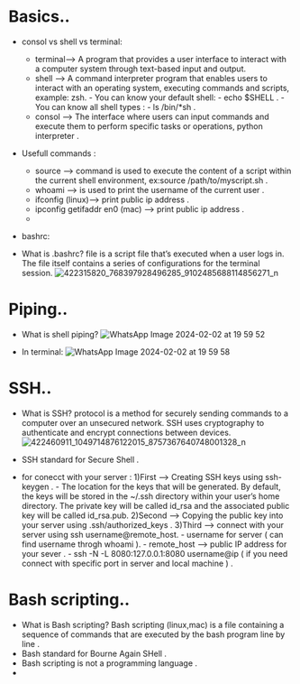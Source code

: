 # Basics..
- consol vs shell vs terminal:
    - terminal--> A program that provides a user interface to interact with a computer system through text-based input and output.
    - shell --> A command interpreter program that enables users to interact with an operating system, executing commands and scripts, example: zsh.
          - You can know your default shell:
                      - echo $SHELL .
          - You can know all shell types :
                      - ls /bin/*sh .
    - consol --> The interface where users can input commands and execute them to perform specific tasks or operations, python interpreter .
 
- Usefull commands :
  - source --> command is used to execute the content of a script within the current shell environment, ex:source /path/to/myscript.sh .
  - whoami -->  is used to print the username of the current user .
  - ifconfig (linux)--> print public ip address .
  - ipconfig getifaddr en0 (mac) --> print public ip address .
  - 

- bashrc:
- What is .bashrc? file is a script file that’s executed when a user logs in. The file itself contains a series of configurations for the terminal session.
![422315820_768397928496285_9102485688114856271_n](https://github.com/SamerEH213/My_learning/assets/125601349/7aae8970-9e42-4024-9559-e213ba70d135)

# Piping..
- What is shell piping? 
![WhatsApp Image 2024-02-02 at 19 59 52](https://github.com/SamerEH213/My_learning/assets/125601349/a752d0b1-49ec-439c-987d-303be154685c)

- In terminal:
![WhatsApp Image 2024-02-02 at 19 59 58](https://github.com/SamerEH213/My_learning/assets/125601349/8a60aaec-ad35-4092-8e8d-fb4e311d68b7)


# SSH..
- What is SSH? protocol is a method for securely sending commands to a computer over an unsecured network. SSH uses cryptography to authenticate and encrypt connections between devices.
![422460911_1049714876122015_8757367640748001328_n](https://github.com/SamerEH213/My_learning/assets/125601349/11ead7de-3ff4-4c3f-a1bd-3fd43d36a18e)

- SSH standard for Secure Shell .
- for conecct with your server :
       1)First --> Creating SSH keys using ssh-keygen .
             -  The location for the keys that will be generated. By default, the keys will be stored in the ~/.ssh directory within your user’s home directory. The private key will be called id_rsa and the associated public key will be called id_rsa.pub.
       2)Second --> Copying the public key into your server using .ssh/authorized_keys .
       3)Third -->  connect with your server using ssh username@remote_host.
                     - username for server ( can find username throgh whoami ).
                     - remote_host --> public IP address for your sever .
                     - ssh -N -L 8080:127.0.0.1:8080 username@ip  ( if you need connect with specific port in server and local machine ) .


# Bash scripting..
- What is Bash scripting? Bash scripting (linux,mac) is a file containing a sequence of commands that are executed by the bash program line by line .
- Bash standard for Bourne Again SHell .
- Bash scripting is not a programming language .
- 






















   
     


 
